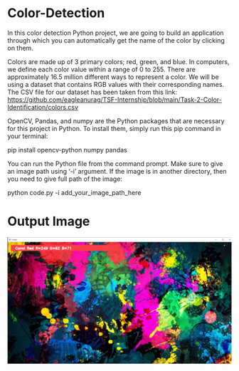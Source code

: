 # Color-Detection
In this color detection Python project, we are going to build an application through which you can automatically get the name of the color by clicking on them.

Colors are made up of 3 primary colors; red, green, and blue. In computers, we define each color value within a range of 0 to 255.
There are approximately 16.5 million different ways to represent a color. 
We will be using a dataset that contains RGB values with their corresponding names. The CSV file for our dataset has been taken from this link: 
https://github.com/eagleanurag/TSF-Internship/blob/main/Task-2-Color-Identification/colors.csv

OpenCV, Pandas, and numpy are the Python packages that are necessary for this project in Python. To install them, simply run this pip command in your terminal:

pip install opencv-python numpy pandas

You can run the Python file from the command prompt. Make sure to give an image path using ‘-i’ argument. If the image is in another directory, then you need to give full path of the image:

  python code.py -i add_your_image_path_here


# Output Image

<a >
  <img align="center" width="1000px" src="https://github.com/eagleanurag/TSF-Internship/blob/main/Task-2-Color-Identification/Result.PNG" />
</a>
